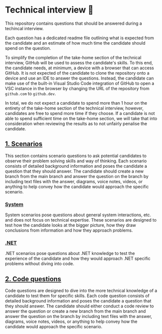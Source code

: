# Technical interview 🚀

This repository contains questions that should be answered during a techincal interview.

Each question has a dedicated readme file outlining what is expected from the candidate and an estimate of how much time the candidate should spend on the question.

To simplify the completion of the take-home section of the technical interview, GitHub will be used to assess the candidate's skills. To this end, the candidate needs, at minimum,
a device with a browser that can access GitHub. It is not expected of the candidate to clone the repository onto a device and use an IDE to answer the questions. Instead,
the candidate can make use of the built-in Visual Studio Code integration of GitHub to open a VSC instance in the browser by changing the URL of the repository from
`github.com` to `github.dev`.

In total, we do not expect a candidate to spend more than 1 hour on the entirety of the take-home section of the technical interview, however, candidates are free to spend
more time if they choose. If a candidate is not able to spend sufficient time on the take-home section, we will take that into consideration when reviewing the results as to not
unfairly penalise the candidate.

## [1. Scenarios](Scenarios)
This section contains scenario questions to ask potential candidates to observe their problem solving skills and way of thinking. 
Each scenario consists of detailed background information and poses the candidate a question that they should answer. 
The candidate should create a new branch from the main branch and answer the question on the branch by including text files with the answer, diagrams, voice notes, videos,
or anything to help convey how the candidate would approach the specific scenario.

### [System](Scenarios/System)
System scenarios pose questions about general system interactions, etc. and does not focus on technical expertise. 
These scenarios are designed to test how the candidate looks at the bigger picture, how they draw conclusions from information and how they approach problems.

### [.NET](Scenarios/.NET)
.NET scenarios pose questions about .NET knowledge to test the experience of the candidate and how they would approach .NET specific problems without diving into code.

## [2. Code questions](Code)
Code questions are designed to dive into the more technical knowledge of a candidate to test them for specific skills. 
Each code question consists of detailed background information and poses the candidate a question that they should answer. 
The candidate should either conduct a code review to answer the question or create a new branch from the main branch and answer the question on the branch by 
including text files with the answer, diagrams, voice notes, videos,
or anything to help convey how the candidate would approach the specific scenario.

